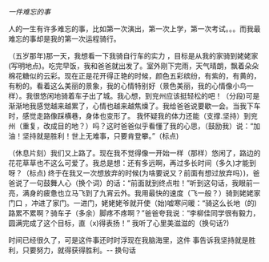 *一件难忘的事*

人的一生有许多难忘的事，比如第一次演出，第一次上学，第一次考试。。。而我最难忘的事却是我的第一次运程骑行。

（五岁那年)那一天，我想看一下我骑自行车的实力 ，目标是从我的家骑到姥姥家(写明地点)。吃完早饭，我和爸爸就出发了。室外刚下完雨，天气晴朗，飘着朵朵棉花糖似的云彩。现在正是花开得正艳的时候，颜色五彩缤纷，有紫的，有黄的，有粉的。看着这么美丽的景象，我的心情特别好（景色美丽，我的心情像小鸟一样）。我很悠闲地骑着车子出了城。我心想，到兖州应该挺轻松的吧！（分段)可是渐渐地我感觉越来越累了，心情也越来越焦燥了。我给爸爸说要歇一会。当我下车时，感觉走路像踩横巷，身体也变形了。 我怀疑我的体力还能（支撑.坚持）到兖州（重复，改成目的地？）吗？这时爸爸似乎看懂了我的心思，（鼓励我）说：“加油！坚持就是胜利！世上无难事，只要肯登攀。”（标点)

（休息片刻）我们又上路了。现在我不觉得像一开始一样（那样）悠闲了，路边的花花草草也不这么可爱了。我总是想：还有多远啊，再过多长时间（多久)才能到呀？（标点) 终于在我又一次想放弃的时候(为啥要说又？前面有想过放弃吗）)，爸爸说了一句鼓舞人心（换个词）的话：“前面就到终点啦！”听到这句话，我眼前一亮，满身的疲惫也立马飞到了九宵云外。我用最快的速度（飞一般？）骑到姥姥家门口 ，冲进了家门。一进门，姥姥姥爷就开使（始)嘘寒问暖：“骑这么长地（的)路累不累啊？骑车子（多余）脚疼不疼啊？”爸爸夸我说：“李柳佳同学很有毅力，圆满完成了这个目标，直（x)得表扬！” 我听了心里美滋滋的（换句话?)

时间已经很久了，可是这件事还时时浮现在我脑海里，这件 事告诉我坚持就是胜利，只要努力，就得获得胜利。-- 换句话


